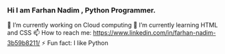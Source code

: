 ### Hi I am Farhan Nadim , Python Programmer.

🔭 I’m currently working on Cloud computing
🌱 I’m currently learning HTML and CSS
📫 How to reach me: https://www.linkedin.com/in/farhan-nadim-3b59b8211/
⚡ Fun fact: I like Python
